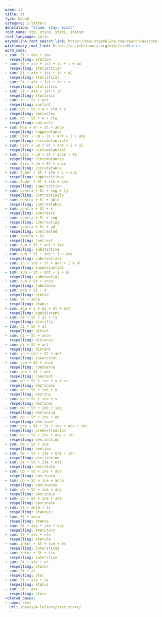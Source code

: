 ```yaml
---
name: st
title: st
type: bound
category: 2-letters
denotation: "stand, stay, exist"
root_name: sto, stare, steti, statum
root_language: Latin
etymonline_root_search_link: https://www.etymonline.com/search?q=stare
wiktionary_root_link: https://en.wiktionary.org/wiki/sto#Latin
word_sums:
- sum: St + ate + ion
  respelling: station
- sum: St + ate + ist + ic + i + an
  respelling: statistician
- sum: St + ate + ist + ic + al
  respelling: statistical
- sum: St + ate + ist + ic + s
  respelling: statistics
- sum: St + ate + ist + ic
  respelling: statistic
- sum: in + St + ant
  respelling: instant
- sum: ob + St + a + cle + s
  respelling: obstacles
- sum: ob + St + a + cle
  respelling: obstacle
- sum: Hap + en + St + ance
  respelling: happenstance
- sum: Circ + um + St + ant + i + ate
  respelling: circumstantiate
- sum: Circ + um + St + ant + i + al
  respelling: circumstantial
- sum: Circ + um + St + ance + es
  respelling: circumstances
- sum: Circ + um + St + ance
  respelling: circumstance
- sum: Super + St + ite + i + ous
  respelling: superstitious
- sum: Super + St + ite + ion
  respelling: superstition
- sum: contra + St + ing + ly
  respelling: contrastingly
- sum: contra + St + able
  respelling: contrastable
- sum: contra + St + s
  respelling: contrasts
- sum: contra + St + ing
  respelling: contrasting
- sum: contra + St + ed
  respelling: contrasted
- sum: contra + St
  respelling: contrast
- sum: sub + St + ant + ive
  respelling: substantive
- sum: sub + St + ant + i + ate
  respelling: substantiate
- sum: in + sub + St + ant + i + al
  respelling: insubstantial
- sum: sub + St + ant + i + al
  respelling: substantial
- sum: sub + St + ance
  respelling: substance
- sum: pre + St + o
  respelling: presto
- sum: St + ance
  respelling: stance
- sum: equ + i + di + St + ant
  respelling: equidistant
- sum: di + St + al + ly
  respelling: distally
- sum: di + St + al
  respelling: distal
- sum: di + St + ance
  respelling: distance
- sum: di + St + ant
  respelling: distant
- sum: in + con + St + ant
  respelling: inconstant
- sum: con + St + ance
  respelling: constance
- sum: con + St + ant
  respelling: constant
- sum: de + St + ine + y + es
  respelling: destinies
- sum: de + St + ine + y
  respelling: destiny
- sum: de + St + ine + s
  respelling: destines
- sum: de + St + ine + ing
  respelling: destining
- sum: de + St + ine + ed
  respelling: destined
- sum: pre + de + St + ine + ate + ion
  respelling: predestination
- sum: de + St + ine + ate + ion
  respelling: destination
- sum: de + St + ine
  respelling: destine
- sum: de + St + ite + ute + ion
  respelling: destitution
- sum: de + St + ite + ute
  respelling: destitute
- sum: ob + St + ine + ato
  respelling: obstinato
- sum: ob + St + ine + ance
  respelling: obstinance
- sum: ob + St + ine + acy
  respelling: obstinacy
- sum: ob + St + ine + ate
  respelling: obstinate
- sum: St + anza + ic
  respelling: stanzaic
- sum: St + anza
  respelling: stanza
- sum: St + ate + ute + ory
  respelling: statutory
- sum: St + ate + ute
  respelling: statute
- sum: inter + St + ice + es
  respelling: interstices
- sum: inter + St + ice
  respelling: interstice
- sum: St + ate + or
  respelling: stator
- sum: St + at
  respelling: stat
- sum: St + ate + us
  respelling: status
- sum: St + ate
  respelling: state
related_bases:
- name: stet
  url: /bases/4-letters/stet-stare/
---
```

